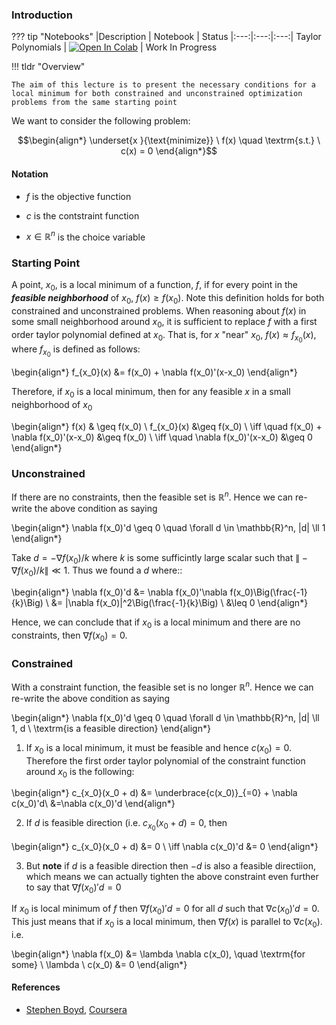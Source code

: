 ### **Introduction**

??? tip "Notebooks"
    |Description | Notebook | Status 
    |:---:|:---:|:---:|
    Taylor Polynomials | <a href="https://github.com/pharringtonp19/mecon/blob/main/notebooks/optimization/Taylor_Polynomials.ipynb" target="_parent"><img src="https://colab.research.google.com/assets/colab-badge.svg" alt="Open In Colab"/></a> | Work In Progress

!!! tldr "Overview" 

    The aim of this lecture is to present the necessary conditions for a local minimum for both constrained and unconstrained optimization problems from the same starting point 

We want to consider the following problem: 

$$\begin{align*} \underset{x }{\text{minimize}} \ f(x) \quad \textrm{s.t.} \ c(x) = 0  \end{align*}$$

#### Notation
- $f$ is the objective function

- $c$ is the contstraint function

- $x \in \mathbb{R}^n$ is the choice variable

### **Starting Point**

A point, $x_0$, is a local minimum of a function, $f$, if for every point in the ***feasible neighborhood*** of $x_0$, $f(x) \geq f(x_0)$. Note this definition holds for both constrained and unconstrained problems. When reasoning about $f(x)$ in some small neighborhood around $x_0$, it is sufficient to replace $f$ with a first order taylor polynomial defined at $x_0$. That is, for $x$ "near" $x_0$, $f(x) \approx f_{x_0}(x)$, where $f_{x_0}$ is defined as follows: 

\begin{align*}
f_{x_0}(x) &= f(x_0)  + \nabla f(x_0)'(x-x_0)
\end{align*}

Therefore, if $x_0$ is a local minimum, then for any feasible $x$ in a small neighborhood of $x_0$

\begin{align*}
f(x) & \geq f(x_0) \\ 
f_{x_0}(x) &\geq f(x_0) \\
\iff \quad f(x_0)  + \nabla f(x_0)'(x-x_0) &\geq f(x_0) \\
\iff \quad \nabla f(x_0)'(x-x_0) &\geq 0
\end{align*}

### **Unconstrained**
If there are no constraints, then the feasible set is $\mathbb{R}^n$. Hence we can re-write the above condition as saying 

\begin{align*}
\nabla f(x_0)'d \geq 0 \quad \forall d \in \mathbb{R}^n, \|d\| \ll 1
\end{align*}


Take $d =  -\nabla f(x_0)/k$ where $k$ is some sufficintly large scalar such that $\| -\nabla f(x_0)/k\|  \ll 1$. Thus we found a $d$ where::

\begin{align*}
\nabla f(x_0)'d &= \nabla f(x_0)'\nabla f(x_0)\Big(\frac{-1}{k}\Big) \\ 
&= \|\nabla f(x_0)\|^2\Big(\frac{-1}{k}\Big) \\
&\leq 0 
\end{align*}

Hence, we can conclude that if $x_0$ is a local minimum and there are no constraints, then $\nabla f(x_0)=0$.

### **Constrained** 

With a constraint function, the feasible set is no longer $\mathbb{R}^n$. Hence we can re-write the above condition as saying 

\begin{align*}
\nabla f(x_0)'d \geq 0 \quad \forall d \in \mathbb{R}^n, \|d\| \ll 1, d \ \textrm{is a feasible direction}
\end{align*}

1) If $x_0$ is a local minimum, it must be feasible and hence $c(x_0) = 0$. Therefore the first order taylor polynomial of the constraint function around $x_0$ is the following: 

\begin{align*}
c_{x_0}(x_0 + d) &= \underbrace{c(x_0)}_{=0}  + \nabla c(x_0)'d\\
&=\nabla c(x_0)'d
\end{align*}

2) If $d$ is feasible direction (i.e. $c_{x_0}(x_0 + d) = 0$, then 

\begin{align*}
c_{x_0}(x_0 + d) &= 0 \\ 
\iff \nabla c(x_0)'d &= 0 
\end{align*}

3) But **note** if $d$ is a feasible direction then $-d$ is also a feasible directiion, which means we can actually tighten the above constraint even further to say that $\nabla f(x_0)'d = 0$ 

If $x_0$ is local minimum of $f$ then $\nabla f(x_0)'d = 0$ for all $d$ such that $\nabla c(x_0)'d = 0$. This just means that if $x_0$ is a local minimum, then $\nabla f(x)$ is parallel to $\nabla c(x_0)$. i.e. 

\begin{align*}
\nabla f(x_0) &= \lambda \nabla c(x_0), \quad \textrm{for some} \ \lambda \\
c(x_0) &= 0 
\end{align*}

<!-- ### **Second Order Conditions**:

- Hessian:  $\nabla^2f(x)$

- Positive Semi-Definite Hessian:  $\quad v^T\nabla^2f(x)v \geq 0 \quad \forall v \in \mathbb{R}^n$

Second Order Taylor Polynomial around a critical point:

\begin{align*}
f_{x_0}(x) &= f(x_0) + \underbrace{\nabla f(x_0)}_{=0}(x-x_0) + \frac{1}{2}(x-x_0)^T\nabla^2f(x_0)(x-x_0) \\
f_{x_0}(x) &= f(x_0) + \frac{1}{2}(x-x_0)^T\nabla^2f(x_0)(x-x_0) \\
\end{align*}

If $\nabla^2f(x)$ is Positive Semi-Definite, then $x_0$ is a local minimum of $f$. -->

#### References

  - [Stephen Boyd](https://www.youtube.com/watch?v=Ry5i8DGZrJs&list=PL3940DD956CDF0622&index=5), [Coursera](https://www.google.com/search?q=necessary+and+sufficient+conditions+local+minimum&biw=939&bih=674&tbm=vid&sxsrf=AOaemvL11vJ6KYgxSjmDFhtXAuisr1Td2Q%3A1632345955007&ei=Yp9LYYn0PMbM_AbF0LnYBg&oq=necessary+and+sufficient+conditions+local+minimum&gs_l=psy-ab-video.3...6810.12008.0.12290.17.17.0.0.0.0.186.1820.1j13.14.0....0...1c.1.64.psy-ab-video..3.13.1710...0i512k1j0i390k1j0i67k1j0i22i30k1j33i22i29i30k1j0i333k1.0.bg_Bf2HIKKs)
